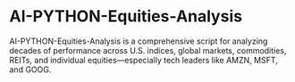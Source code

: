 # AI-PYTHON-Equities-Analysis
AI-PYTHON-Equities-Analysis is a comprehensive script for analyzing decades of performance across U.S. indices, global markets, commodities, REITs, and individual equities—especially tech leaders like AMZN, MSFT, and GOOG.
